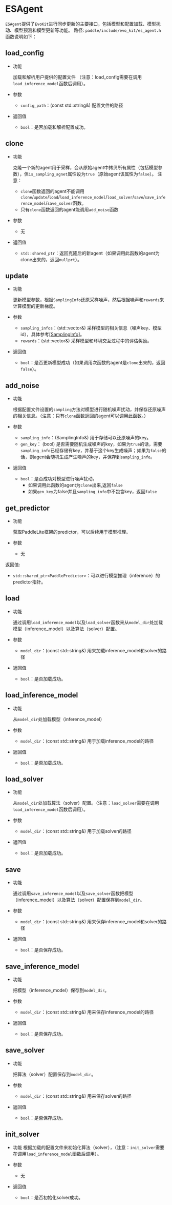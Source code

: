 # ESAgent

`ESAgent`提供了`EvoKit`进行同步更新的主要接口，包括模型和配置加载、模型扰动、模型预测和模型更新等功能。
路径: `paddle/include/evo_kit/es_agent.h`
函数说明如下：

## load_config
- 功能

  加载和解析用户提供的配置文件 （注意：load_config需要在调用`load_inference_model`函数后调用）。

- 参数
  -  `config_path`：(const std::string&) 配置文件的路径

- 返回值
  - `bool`：是否加载和解析配置成功。


## clone

- 功能

  克隆一个新的agent用于采样，会从原始agent中拷贝所有属性（包括模型参数），但`is_sampling_agnet`属性设为`true`（原始agent该属性为`false`）。
注意：
  - `clone`函数返回的agent不能调用`clone`/`update`/`load`/`load_inference_model`/`load_solver`/`save`/`save_inference_model`/`save_solver`函数。
  - 只有`clone`函数返回的agent能调用`add_noise`函数


- 参数
  - 无

- 返回值
  - `std::shared_ptr`：返回克隆后的新agent（如果调用此函数的agent为clone出来的，返回`nullprt`）。

## update

- 功能

  更新模型参数，根据`SamplingInfo`还原采样噪声，然后根据噪声和`rewards`来计算模型的更新梯度。

- 参数
  - `sampling_infos`：(std::vector<SamplingInfo>&) 采样模型的相关信息（噪声key、模型id），具体参考[<a href="SamplingInfo.md">SamplingInfo</a>]。
  - `rewards`：(std::vector<float>&) 采样模型和环境交互过程中的评估奖励。

- 返回值
  - `bool`：是否更新模型成功（如果调用次函数的agent是`clone`出来的，返回`false`）。

## add_noise

- 功能

  根据配置文件设置的`sampling`方法对模型进行随机噪声扰动，并保存还原噪声的相关信息。（注意：只有`clone`函数返回的agent可以调用此函数。）


- 参数

  - `sampling_info`：(SamplingInfo&) 用于存储可以还原噪声的key。
  - `gen_key`： (bool) 是否需要随机生成噪声的key，如果为`true`的话，需要`sampling_info`已经存储有key，并基于这个key生成噪声；如果为`false`的话，则agent会随机生成产生噪声的key，并保存到`sampling_info`。

- 返回值

  - `bool`：是否成功对模型进行噪声扰动。
    - 如果调用此函数的agent为`clone`出来,返回`false`
    - 如果`gen_key`为false并且`sampling_info`中不包含key，返回`false`

## get_predictor

- 功能

  获取PaddleLite框架的predictor，可以后续用于模型推理。

- 参数

  - 无


返回值:

  - `std::shared_ptr<PaddlePredictor>`：可以进行模型推理（inference）的predictor指针。

## load

- 功能

  通过调用`load_inference_model`以及`load_solver`函数来从`model_dir`处加载模型（inference_model）以及算法（solver）配置。


- 参数

  - `model_dir`：(const std::string&) 用来加载inference_model和solver的路径


- 返回值
  - `bool`：是否加载成功。


## load_inference_model

- 功能

  从`model_dir`处加载模型（inference_model）


- 参数

  - `model_dir`：(const std::string&) 用于加载inference_model的路径

- 返回值
  - `bool`：是否加载成功。


## load_solver
- 功能

  从`model_dir`处加载算法（solver）配置。（注意：`load_solver`需要在调用`load_inference_model`函数后调用）。


- 参数

  - `model_dir`：(const std::string&) 用于加载solver的路径

- 返回值
  - `bool`：是否加载成功。

## save

- 功能

  通过调用`save_inference_model`以及`save_solver`函数把模型（inference_model）以及算法（solver）配置保存到`model_dir`。


- 参数

  - `model_dir`：(const std::string&) 用来保存inference_model和solver的路径


- 返回值
  - `bool`：是否保存成功。

## save_inference_model

- 功能

  把模型（inference_model）保存到`model_dir`。


- 参数

  - `model_dir`：(const std::string&) 用来保存inference_model的路径


- 返回值
  - `bool`：是否保存成功。

## save_solver

- 功能

  把算法（solver）配置保存到`model_dir`。


- 参数

  - `model_dir`：(const std::string&) 用来保存solver的路径


- 返回值
  - `bool`：是否保存成功。


## init_solver

- 功能
  根据加载的配置文件来初始化算法（solver），（注意：`init_solver`需要在调用`load_inference_model`函数后调用）。

- 参数

  - 无

- 返回值
  - `bool`：是否初始化solver成功。
